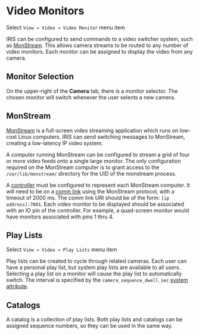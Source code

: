 # Video Monitors

Select `View ➔ Video ➔ Video Monitor` menu item

IRIS can be configured to send commands to a video switcher system, such as
[MonStream].  This allows camera streams to be routed to any number of video
monitors.  Each monitor can be assigned to display the video from any camera.

## Monitor Selection

On the upper-right of the **Camera** tab, there is a monitor selector.  The
chosen monitor will switch whenever the user selects a new camera.

## MonStream

[MonStream] is a full-screen video streaming application which runs on low-cost
Linux computers.  IRIS can send switching messages to MonStream, creating a
low-latency IP video system.

A computer running MonStream can be configured to stream a grid of four or more
video feeds onto a single large monitor.  The only configuration required on the
MonStream computer is to grant access to the `/var/lib/monstream/` directory for
the UID of the monstream process.

A [controller] must be configured to represent each MonStream computer.  It will
need to be on a [comm link] using the MonStream protocol, with a timeout of 2000
ms.  The comm link URI should be of the form: `[ip address]:7001`.  Each video
monitor to be displayed should be associated with an IO pin of the controller.
For example, a quad-screen monitor would have monitors associated with pins 1
thru 4.

## Play Lists

Select `View ➔ Video ➔ Play Lists` menu item

Play lists can be created to cycle through related cameras.  Each user can have
a personal play list, but system play lists are available to all users.
Selecting a play list on a monitor will cause the play list to automatically
switch.  The interval is specified by the `camera_sequence_dwell_sec`
[system attribute].

## Catalogs

A catalog is a collection of play lists.  Both play lists and catalogs can be
assigned sequence numbers, so they can be used in the same way.


[comm link]: comm_links.html
[controller]: controllers.html
[MonStream]: https://github.com/mnit-rtmc/monstream
[system attribute]: admin_guide.html#sys_attr
